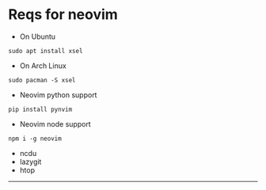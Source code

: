 # Reqs for neovim
 - On Ubuntu

  ```
  sudo apt install xsel
  ```
  - On Arch Linux

  ```
  sudo pacman -S xsel
  ```
 - Neovim python support

  ```
  pip install pynvim
  ```
  - Neovim node support

  ```
  npm i -g neovim
  ```
  - ncdu
  - lazygit
  - htop
---

